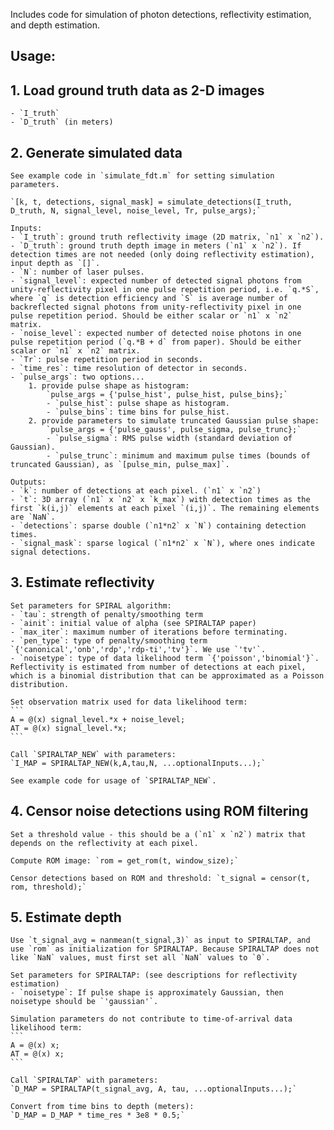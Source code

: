 Includes code for simulation of photon detections, reflectivity estimation, and depth estimation. 

## Usage:  

## 1. Load ground truth data as 2-D images  
	- `I_truth`  
	- `D_truth` (in meters)  

## 2. Generate simulated data  
	See example code in `simulate_fdt.m` for setting simulation parameters.  

	`[k, t, detections, signal_mask] = simulate_detections(I_truth, D_truth, N, signal_level, noise_level, Tr, pulse_args);`  

	Inputs:  
	- `I_truth`: ground truth reflectivity image (2D matrix, `n1` x `n2`).  
	- `D_truth`: ground truth depth image in meters (`n1` x `n2`). If detection times are not needed (only doing reflectivity estimation), input depth as `[]`.  
	- `N`: number of laser pulses.  
	- `signal_level`: expected number of detected signal photons from unity-reflectivity pixel in one pulse repetition period, i.e. `q.*S`, where `q` is detection efficiency and `S` is average number of backreflected signal photons from unity-reflectivity pixel in one pulse repetition period. Should be either scalar or `n1` x `n2` matrix.  
	- `noise_level`: expected number of detected noise photons in one pulse repetition period (`q.*B + d` from paper). Should be either scalar or `n1` x `n2` matrix.  
	- `Tr`: pulse repetition period in seconds.  
	- `time_res`: time resolution of detector in seconds.  
	- `pulse_args`: two options...  
		1. provide pulse shape as histogram:  
			`pulse_args = {'pulse_hist', pulse_hist, pulse_bins};`  
			- `pulse_hist`: pulse shape as histogram.  
			- `pulse_bins`: time bins for pulse_hist.  
		2. provide parameters to simulate truncated Gaussian pulse shape:  
			`pulse_args = {'pulse_gauss', pulse_sigma, pulse_trunc};`  
			- `pulse_sigma`: RMS pulse width (standard deviation of Gaussian).  
			- `pulse_trunc`: minimum and maximum pulse times (bounds of truncated Gaussian), as `[pulse_min, pulse_max]`.  

	Outputs:  
	- `k`: number of detections at each pixel. (`n1` x `n2`)  
	- `t`: 3D array (`n1` x `n2` x `k_max`) with detection times as the first `k(i,j)` elements at each pixel `(i,j)`. The remaining elements are `NaN`.  
	- `detections`: sparse double (`n1*n2` x `N`) containing detection times.  
	- `signal_mask`: sparse logical (`n1*n2` x `N`), where ones indicate signal detections.  


## 3. Estimate reflectivity  
	Set parameters for SPIRAL algorithm:  
	- `tau`: strength of penalty/smoothing term  
	- `ainit`: initial value of alpha (see SPIRALTAP paper)  
	- `max_iter`: maximum number of iterations before terminating.  
	- `pen_type`: type of penalty/smoothing term `{'canonical','onb','rdp','rdp-ti','tv'}`. We use `'tv'`.  
	- `noisetype`: type of data likelihood term `{'poisson','binomial'}`. Reflectivity is estimated from number of detections at each pixel, which is a binomial distribution that can be approximated as a Poisson distribution.  

	Set observation matrix used for data likelihood term:  
	```
	A = @(x) signal_level.*x + noise_level; 
	AT = @(x) signal_level.*x; 
	```
	
	Call `SPIRALTAP_NEW` with parameters:  
	`I_MAP = SPIRALTAP_NEW(k,A,tau,N, ...optionalInputs...);`  

	See example code for usage of `SPIRALTAP_NEW`.  

## 4. Censor noise detections using ROM filtering

	Set a threshold value - this should be a (`n1` x `n2`) matrix that depends on the reflectivity at each pixel.

	Compute ROM image: `rom = get_rom(t, window_size);`

	Censor detections based on ROM and threshold: `t_signal = censor(t, rom, threshold);`

## 5. Estimate depth

	Use `t_signal_avg = nanmean(t_signal,3)` as input to SPIRALTAP, and use `rom` as initialization for SPIRALTAP. Because SPIRALTAP does not like `NaN` values, must first set all `NaN` values to `0`. 

	Set parameters for SPIRALTAP: (see descriptions for reflectivity estimation)  
	- `noisetype`: If pulse shape is approximately Gaussian, then noisetype should be `'gaussian'`.

	Simulation parameters do not contribute to time-of-arrival data likelihood term:  
	```
	A = @(x) x;
	AT = @(x) x;
	```

	Call `SPIRALTAP` with parameters:  
	`D_MAP = SPIRALTAP(t_signal_avg, A, tau, ...optionalInputs...);`  

	Convert from time bins to depth (meters):  
	`D_MAP = D_MAP * time_res * 3e8 * 0.5;`   